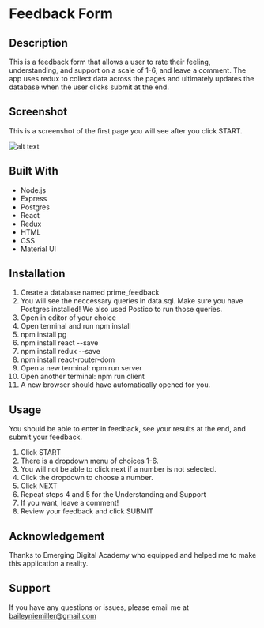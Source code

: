 # Feedback Form

## Description

This is a feedback form that allows a user to rate their feeling, understanding, and support on a scale of 1-6, and leave a comment.  The app uses redux to collect data across the pages and ultimately updates the database when the user clicks submit at the end.

## Screenshot

This is a screenshot of the first page you will see after you click START.

![alt text](feedback-screenshot.png "Feedback Form Screenshot")

## Built With

* Node.js
* Express
* Postgres
* React
* Redux
* HTML
* CSS
* Material UI

## Installation

1. Create a database named prime_feedback
1. You will see the neccessary queries in data.sql.  Make sure you have Postgres installed!  We also used Postico to run those queries.
1. Open in editor of your choice
1. Open terminal and run npm install
1. npm install pg
1. npm install react --save
1. npm install redux --save
1. npm install react-router-dom
1. Open a new terminal: npm run server
1. Open another terminal: npm run client
1. A new browser should have automatically opened for you.

## Usage

You should be able to enter in feedback, see your results at the end, and submit your feedback.

1. Click START
1. There is a dropdown menu of choices 1-6.
1. You will not be able to click next if a number is not selected.
1. Click the dropdown to choose a number.
1. Click NEXT
1. Repeat steps 4 and 5 for the Understanding and Support
1. If you want, leave a comment!
1. Review your feedback and click SUBMIT

## Acknowledgement

Thanks to Emerging Digital Academy who equipped and helped me to make this application a reality.

## Support

If you have any questions or issues, please email me at baileyniemiller@gmail.com

